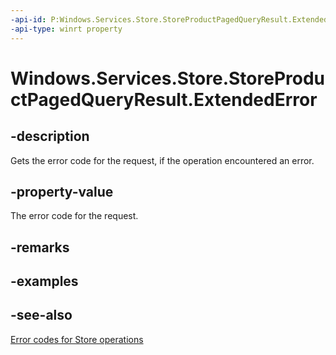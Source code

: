 ```yaml
---
-api-id: P:Windows.Services.Store.StoreProductPagedQueryResult.ExtendedError
-api-type: winrt property
---
```


<!-- Property syntax
public Windows.Foundation.HResult ExtendedError { get; }
-->

# Windows.Services.Store.StoreProductPagedQueryResult.ExtendedError

## -description
Gets the error code for the request, if the operation encountered an error.

## -property-value
The error code for the request.

## -remarks

## -examples

## -see-also
[Error codes for Store operations](https://docs.microsoft.com/windows/uwp/monetize/error-codes-for-store-operations)
